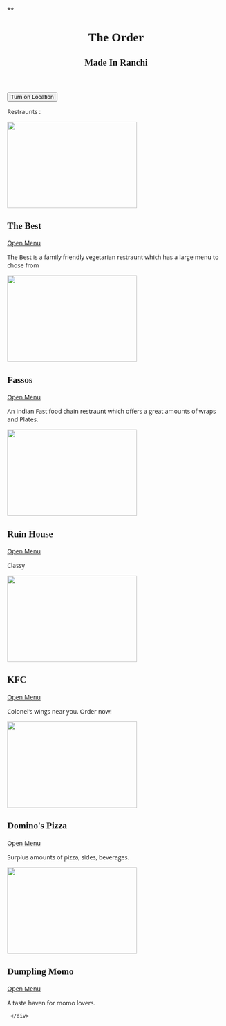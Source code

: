 **<!DOCTYPE html>
<html lang="en">
<head>

  <title>The Order - #1 online food delivery app</title>
  <meta charset="utf-8">
  <meta name="viewport" content="width=device-width, initial-scale=1">
  <link rel="stylesheet" href="https://maxcdn.bootstrapcdn.com/bootstrap/4.1.3/css/bootstrap.min.css">
  <script src="https://ajax.googleapis.com/ajax/libs/jquery/3.3.1/jquery.min.js"></script>
  <script src="https://cdnjs.cloudflare.com/ajax/libs/popper.js/1.14.3/umd/popper.min.js"></script>
  <script src="https://maxcdn.bootstrapcdn.com/bootstrap/4.1.3/js/bootstrap.min.js"></script>
</head>

<style>
  
.a {
  background-color: #000000
</style>



<!DOCTYPE html>
<html>
<title></title>
<meta charset="UTF-8">
<meta name="viewport" content="width=device-width, initial-scale=1">
<link rel="stylesheet" href="https://www.w3schools.com/w3css/4/w3.css">
<link rel="stylesheet" href="https://fonts.googleapis.com/css?family=Oswald">
<link rel="stylesheet" href="https://fonts.googleapis.com/css?family=Open Sans">
<link rel="stylesheet" href="https://cdnjs.cloudflare.com/ajax/libs/font-awesome/4.7.0/css/font-awesome.min.css">
<style>
h1,h2,h3,h4,h5,h6 {font-family: "Oswald"}
body {font-family: "Open Sans"}
</style>
<body class="w3-light-grey">
<body>

  <!-- Header -->
  <header class="w3-container w3-center w3-padding-48 w3-red">
    <h1 class="w3-xxxlarge"><b> The Order</b></h1>
    <h2><span class="w3-tag">Made In Ranchi</span></h2>
  </header>

<button onclick="getLocation()">Turn on Location</button>

<p id="demo"></p>

<script>
var x = document.getElementById("demo");

function getLocation() {
  if (navigator.geolocation) {
    navigator.geolocation.getCurrentPosition(showPosition, showError);
  } else { 
    x.innerHTML = "Geolocation is not supported by this browser.";
  }
}

function showPosition(position) {
  x.innerHTML = "Latitude: " + position.coords.latitude + 
  "<br>Longitude: " + position.coords.longitude;
}

function showError(error) {
  switch(error.code) {
    case error.PERMISSION_DENIED:
      x.innerHTML = "User denied the request for Geolocation."
      break;
    case error.POSITION_UNAVAILABLE:
      x.innerHTML = "Location information is unavailable."
      break;
    case error.TIMEOUT:
      x.innerHTML = "The request to get user location timed out."
      break;
    case error.UNKNOWN_ERROR:
      x.innerHTML = "An unknown error occurred."
      break;
  }
}
</script>


<div class="container">
<p>Restraunts :</p>
</div>

<style>

</style>
  
<div class="container">
  <div class="row">
    <div class="col-sm-4">
    	<img src="https://b.zmtcdn.com/data/pictures/3/18388053/3d806806f2728ba207b4b2f325032a50.jpg" width="300" height="200">
      <h2>The Best</h2>
      <a href="file:///E:/Pages/fd/The%20Best.html">Open Menu</a>
      <p>The Best is a family friendly vegetarian restraunt 
      which has a large menu to chose from</p>
    </div>
    <div class="col-sm-4">
    	<img src="https://res.cloudinary.com/swiggy/image/upload/f_auto,q_auto,fl_lossy/ng0sp3z6yskznvbnabmv" width="300" height="200">
      <h2>Fassos</h2>
      <a href="file:///E:/Pages/fd/Fassos.html">Open Menu</a>
      <p>An Indian Fast food chain restraunt which offers 
      a great amounts of wraps and Plates.</p>
    </div>
    <div class="col-sm-4">
    	<img src="https://res.cloudinary.com/swiggy/image/upload/fl_lossy,f_auto,q_auto,w_508,h_320,c_fill/jskj3ofhhtjizlvxlqvq" width="300" height="200">
      <h2>Ruin House</h2>
      <a href="file:///E:/Pages/fd/Ruin%20House.html">Open Menu</a>
      <p>Classy</p>
    </div>
     <div class="col-sm-4">
    	<img src="https://download.logo.wine/logo/KFC/KFC-Logo.wine.png" width="300" height="200">
      <h2>KFC</h2>
      <a href="file:///E:/Pages/fd/KFC.html#menu">Open Menu</a>
        <p>Colonel's wings near you. Order now!</p>
    </div>
    <div class="col-sm-4">
    	<img src="https://www.southgate-plaza.com/wp-content/uploads/2018/03/dominos.jpg" width="300" height="200">
      <h2>Domino's Pizza</h2>
      <a href="file:///E:/Pages/fd/Domino's%20Pizza.html">Open Menu</a>
      <p>Surplus amounts of pizza, sides, beverages.</p>
    </div>
    <div class="col-sm-4">
    	<img src="https://res.cloudinary.com/swiggy/image/upload/fl_lossy,f_auto,q_auto,w_508,h_320,c_fill/ae4jbmd4rd9sxvewf0jz" width="300" height="200">
      <h2>Dumpling Momo</h2>
      <a href="file:///E:/Pages/fd/Dumpling%20Momos.html">Open Menu </a>
      <p>A taste haven for momo lovers.</p>
    </div>

     </div>
</div>

</body>
</html>
